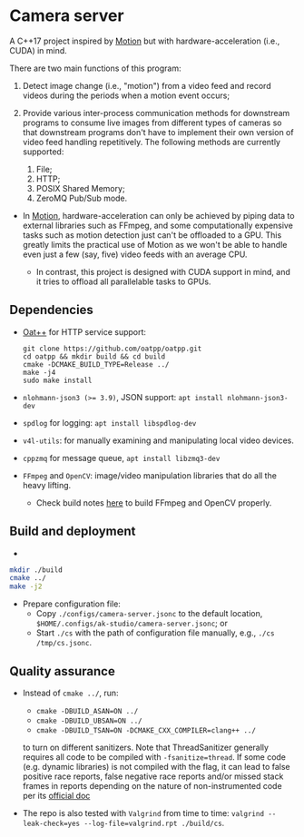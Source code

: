 # Camera server

A C++17 project inspired by
[Motion](https://github.com/Motion-Project/motion)
but with hardware-acceleration (i.e., CUDA) in mind.

There are two main functions of this program:

1.  Detect image change (i.e., "motion") from a video feed and record videos
    during the periods when a motion event occurs;
1.  Provide various inter-process communication methods for downstream
    programs to consume live images from different types of cameras
    so that downstream programs don't have to implement their own version of video
    feed handling repetitively. The following methods are currently supported:

    1.  File;
    1.  HTTP;
    1.  POSIX Shared Memory;
    1.  ZeroMQ Pub/Sub mode.

- In [Motion](https://github.com/Motion-Project/motion), hardware-acceleration
  can only be achieved by piping data to external libraries such as FFmpeg,
  and some computationally expensive tasks such as motion detection just
  can't be offloaded to a GPU. This greatly limits the practical use of
  Motion as we won't be able to handle even just a few (say, five) video feeds
  with an average CPU.

  - In contrast, this project is designed with CUDA support in mind, and it
    tries to offload all parallelable tasks to GPUs.

## Dependencies

- [Oat++](https://github.com/oatpp/) for HTTP service support:

  ```
  git clone https://github.com/oatpp/oatpp.git
  cd oatpp && mkdir build && cd build
  cmake -DCMAKE_BUILD_TYPE=Release ../
  make -j4
  sudo make install
  ```

- `nlohmann-json3 (>= 3.9)`, JSON support: `apt install nlohmann-json3-dev`
- `spdlog` for logging: `apt install libspdlog-dev`
- `v4l-utils`: for manually examining and manipulating local video devices.
- `cppzmq` for message queue, `apt install libzmq3-dev`
- `FFmpeg` and `OpenCV`: image/video manipulation libraries that do all the
  heavy lifting.

  - Check build notes [here](./helper/build-notes.md) to build FFmpeg and
    OpenCV properly.

## Build and deployment

-

```bash
mkdir ./build
cmake ../
make -j2
```

- Prepare configuration file:
  - Copy `./configs/camera-server.jsonc` to the default location,
    `$HOME/.configs/ak-studio/camera-server.jsonc`; or
  - Start `./cs` with the path of configuration file manually, e.g.,
    `./cs /tmp/cs.jsonc`.

## Quality assurance

- Instead of `cmake ../`, run:

  - `cmake -DBUILD_ASAN=ON ../`
  - `cmake -DBUILD_UBSAN=ON ../`
  - `cmake -DBUILD_TSAN=ON -DCMAKE_CXX_COMPILER=clang++ ../`

  to turn on different sanitizers. Note that ThreadSanitizer generally requires
  all code to be compiled with `-fsanitize=thread`. If some code (e.g. dynamic
  libraries) is not compiled with the flag, it can lead to false positive race
  reports, false negative race reports and/or missed stack frames in reports
  depending on the nature of non-instrumented code per its
  [official doc](https://github.com/google/sanitizers/wiki/ThreadSanitizerCppManual#non-instrumented-code)



- The repo is also tested with `Valgrind` from time to time:
  `valgrind --leak-check=yes --log-file=valgrind.rpt ./build/cs`.
